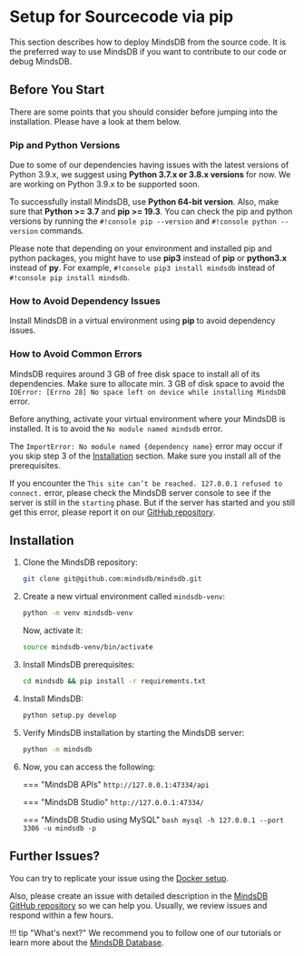 # Setup for Sourcecode via pip

This section describes how to deploy MindsDB from the source code. It is the preferred way to use MindsDB if you want to contribute to our code or debug MindsDB.

## Before You Start

There are some points that you should consider before jumping into the installation. Please have a look at them below.

### Pip and Python Versions

Due to some of our dependencies having issues with the latest versions of Python 3.9.x, we suggest using **Python 3.7.x or 3.8.x versions** for now. We are working on Python 3.9.x to be supported soon.

To successfully install MindsDB, use **Python 64-bit version**. Also, make sure that **Python >= 3.7** and **pip >= 19.3**. You can check the pip and python versions by running the `#!console pip --version` and `#!console python --version` commands.

Please note that depending on your environment and installed pip and python packages, you might have to use **pip3** instead of **pip** or **python3.x** instead of **py**. For example, `#!console pip3 install mindsdb` instead of `#!console pip install mindsdb`.

### How to Avoid Dependency Issues

Install MindsDB in a virtual environment using **pip** to avoid dependency issues.

### How to Avoid Common Errors

MindsDB requires around 3 GB of free disk space to install all of its dependencies. Make sure to allocate min. 3 GB of disk space to avoid the `IOError: [Errno 28] No space left on device while installing MindsDB` error.

Before anything, activate your virtual environment where your MindsDB is installed. It is to avoid the `No module named mindsdb` error.

The `ImportError: No module named {dependency name}` error may occur if you skip step 3 of the [Installation](#installation) section. Make sure you install all of the prerequisites.

If you encounter the `This site can’t be reached. 127.0.0.1 refused to connect.` error, please check the MindsDB server console to see if the server is still in the `starting` phase. But if the server has started and you still get this error, please report it on our [GitHub repository](https://github.com/mindsdb/mindsdb/issues).

## Installation

1. Clone the MindsDB repository:

    ```bash
    git clone git@github.com:mindsdb/mindsdb.git
    ```

2. Create a new virtual environment called `mindsdb-venv`:

    ```bash
    python -m venv mindsdb-venv
    ```

    Now, activate it:

    ```bash
    source mindsdb-venv/bin/activate
    ```

3. Install MindsDB prerequisites:

    ```bash
    cd mindsdb && pip install -r requirements.txt
    ```

4. Install MindsDB:

    ```bash
    python setup.py develop
    ```

5. Verify MindsDB installation by starting the MindsDB server:

    ```bash
    python -m mindsdb
    ```

6. Now, you can access the following:

    === "MindsDB APIs"
        ```
        http://127.0.0.1:47334/api
        ```

    === "MindsDB Studio"
        ```
        http://127.0.0.1:47334/
        ```

    === "MindsDB Studio using MySQL"
        ```bash
        mysql -h 127.0.0.1 --port 3306 -u mindsdb -p
        ```

## Further Issues?

You can try to replicate your issue using the [Docker setup](/setup/self-hosted/docker/).

Also, please create an issue with detailed description in the [MindsDB GitHub repository](https://github.com/mindsdb/mindsdb/issues) so we can help you. Usually, we review issues and respond within a few hours.

!!! tip "What's next?"
    We recommend you to follow one of our tutorials or learn more about the [MindsDB Database](/sql/table-structure/).
